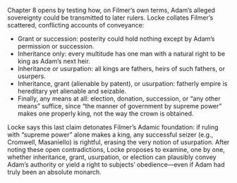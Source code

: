 Chapter 8 opens by testing how, on Filmer’s own terms, Adam’s alleged sovereignty could be transmitted to later rulers. Locke collates Filmer’s scattered, conflicting accounts of conveyance:
- Grant or succession: posterity could hold nothing except by Adam’s permission or succession.
- Inheritance only: every multitude has one man with a natural right to be king as Adam’s next heir.
- Inheritance or usurpation: all kings are fathers, heirs of such fathers, or usurpers.
- Inheritance, grant (alienable by patent), or usurpation: fatherly empire is hereditary yet alienable and seizable.
- Finally, any means at all: election, donation, succession, or “any other means” suffice, since “the manner of government by supreme power” makes one properly king, not the way the crown is obtained.

Locke says this last claim detonates Filmer’s Adamic foundation: if ruling with “supreme power” alone makes a king, any successful seizer (e.g., Cromwell, Masaniello) is rightful, erasing the very notion of usurpation. After noting these open contradictions, Locke proposes to examine, one by one, whether inheritance, grant, usurpation, or election can plausibly convey Adam’s authority or yield a right to subjects’ obedience—even if Adam had truly been an absolute monarch.